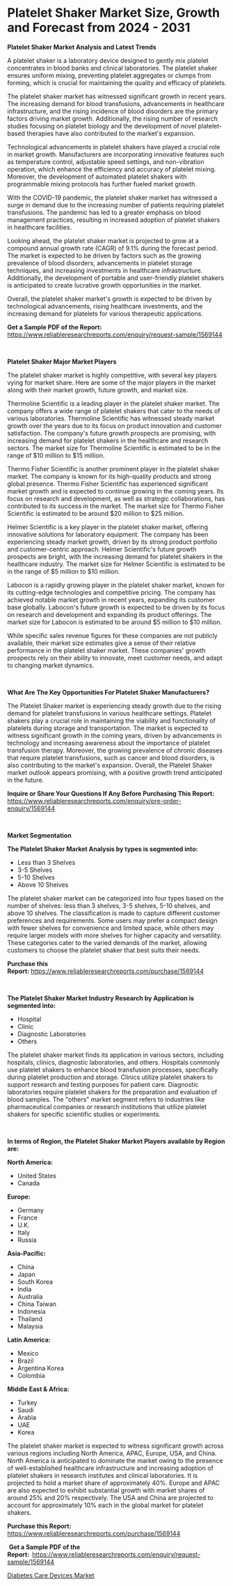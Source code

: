 <p><h1>Platelet Shaker Market Size, Growth and Forecast from 2024 - 2031</h1></p><p><strong>Platelet Shaker Market Analysis and Latest Trends</strong></p>
<p><p>A platelet shaker is a laboratory device designed to gently mix platelet concentrates in blood banks and clinical laboratories. The platelet shaker ensures uniform mixing, preventing platelet aggregates or clumps from forming, which is crucial for maintaining the quality and efficacy of platelets.</p><p>The platelet shaker market has witnessed significant growth in recent years. The increasing demand for blood transfusions, advancements in healthcare infrastructure, and the rising incidence of blood disorders are the primary factors driving market growth. Additionally, the rising number of research studies focusing on platelet biology and the development of novel platelet-based therapies have also contributed to the market's expansion.</p><p>Technological advancements in platelet shakers have played a crucial role in market growth. Manufacturers are incorporating innovative features such as temperature control, adjustable speed settings, and non-vibration operation, which enhance the efficiency and accuracy of platelet mixing. Moreover, the development of automated platelet shakers with programmable mixing protocols has further fueled market growth.</p><p>With the COVID-19 pandemic, the platelet shaker market has witnessed a surge in demand due to the increasing number of patients requiring platelet transfusions. The pandemic has led to a greater emphasis on blood management practices, resulting in increased adoption of platelet shakers in healthcare facilities.</p><p>Looking ahead, the platelet shaker market is projected to grow at a compound annual growth rate (CAGR) of 9.1% during the forecast period. The market is expected to be driven by factors such as the growing prevalence of blood disorders, advancements in platelet storage techniques, and increasing investments in healthcare infrastructure. Additionally, the development of portable and user-friendly platelet shakers is anticipated to create lucrative growth opportunities in the market.</p><p>Overall, the platelet shaker market's growth is expected to be driven by technological advancements, rising healthcare investments, and the increasing demand for platelets for various therapeutic applications.</p></p>
<p><strong>Get a Sample PDF of the Report:&nbsp;</strong> <a href="https://www.reliableresearchreports.com/enquiry/request-sample/1569144">https://www.reliableresearchreports.com/enquiry/request-sample/1569144</a></p>
<p>&nbsp;</p>
<p><strong>Platelet Shaker Major Market Players</strong></p>
<p><p>The platelet shaker market is highly competitive, with several key players vying for market share. Here are some of the major players in the market along with their market growth, future growth, and market size.</p><p>Thermoline Scientific is a leading player in the platelet shaker market. The company offers a wide range of platelet shakers that cater to the needs of various laboratories. Thermoline Scientific has witnessed steady market growth over the years due to its focus on product innovation and customer satisfaction. The company's future growth prospects are promising, with increasing demand for platelet shakers in the healthcare and research sectors. The market size for Thermoline Scientific is estimated to be in the range of $10 million to $15 million.</p><p>Thermo Fisher Scientific is another prominent player in the platelet shaker market. The company is known for its high-quality products and strong global presence. Thermo Fisher Scientific has experienced significant market growth and is expected to continue growing in the coming years. Its focus on research and development, as well as strategic collaborations, has contributed to its success in the market. The market size for Thermo Fisher Scientific is estimated to be around $20 million to $25 million.</p><p>Helmer Scientific is a key player in the platelet shaker market, offering innovative solutions for laboratory equipment. The company has been experiencing steady market growth, driven by its strong product portfolio and customer-centric approach. Helmer Scientific's future growth prospects are bright, with the increasing demand for platelet shakers in the healthcare industry. The market size for Helmer Scientific is estimated to be in the range of $5 million to $10 million.</p><p>Labocon is a rapidly growing player in the platelet shaker market, known for its cutting-edge technologies and competitive pricing. The company has achieved notable market growth in recent years, expanding its customer base globally. Labocon's future growth is expected to be driven by its focus on research and development and expanding its product offerings. The market size for Labocon is estimated to be around $5 million to $10 million.</p><p>While specific sales revenue figures for these companies are not publicly available, their market size estimates give a sense of their relative performance in the platelet shaker market. These companies' growth prospects rely on their ability to innovate, meet customer needs, and adapt to changing market dynamics.</p></p>
<p>&nbsp;</p>
<p><strong>What Are The Key Opportunities For Platelet Shaker Manufacturers?</strong></p>
<p><p>The Platelet Shaker market is experiencing steady growth due to the rising demand for platelet transfusions in various healthcare settings. Platelet shakers play a crucial role in maintaining the viability and functionality of platelets during storage and transportation. The market is expected to witness significant growth in the coming years, driven by advancements in technology and increasing awareness about the importance of platelet transfusion therapy. Moreover, the growing prevalence of chronic diseases that require platelet transfusions, such as cancer and blood disorders, is also contributing to the market's expansion. Overall, the Platelet Shaker market outlook appears promising, with a positive growth trend anticipated in the future.</p></p>
<p><strong>Inquire or Share Your Questions If Any Before Purchasing This Report:</strong> <a href="https://www.reliableresearchreports.com/enquiry/pre-order-enquiry/1569144">https://www.reliableresearchreports.com/enquiry/pre-order-enquiry/1569144</a></p>
<p>&nbsp;</p>
<p><strong>Market Segmentation</strong></p>
<p><strong>The Platelet Shaker Market Analysis by types is segmented into:</strong></p>
<p><ul><li>Less than 3 Shelves</li><li>3-5 Shelves</li><li>5-10 Shelves</li><li>Above 10 Shelves</li></ul></p>
<p><p>The platelet shaker market can be categorized into four types based on the number of shelves: less than 3 shelves, 3-5 shelves, 5-10 shelves, and above 10 shelves. The classification is made to capture different customer preferences and requirements. Some users may prefer a compact design with fewer shelves for convenience and limited space, while others may require larger models with more shelves for higher capacity and versatility. These categories cater to the varied demands of the market, allowing customers to choose the platelet shaker that best suits their needs.</p></p>
<p><strong>Purchase this Report:&nbsp;</strong><a href="https://www.reliableresearchreports.com/purchase/1569144">https://www.reliableresearchreports.com/purchase/1569144</a></p>
<p>&nbsp;</p>
<p><strong>The Platelet Shaker Market Industry Research by Application is segmented into:</strong></p>
<p><ul><li>Hospital</li><li>Clinic</li><li>Diagnostic Laboratories</li><li>Others</li></ul></p>
<p><p>The platelet shaker market finds its application in various sectors, including hospitals, clinics, diagnostic laboratories, and others. Hospitals commonly use platelet shakers to enhance blood transfusion processes, specifically during platelet production and storage. Clinics utilize platelet shakers to support research and testing purposes for patient care. Diagnostic laboratories require platelet shakers for the preparation and evaluation of blood samples. The "others" market segment refers to industries like pharmaceutical companies or research institutions that utilize platelet shakers for specific scientific studies or experiments.</p></p>
<p>&nbsp;</p>
<p><strong>In terms of Region, the Platelet Shaker Market Players available by Region are:</strong></p>
<p>
    <p> <strong> North America: </strong>
        <ul>
            <li>United States</li>
            <li>Canada</li>
        </ul>
        </p> 
    <p> <strong> Europe: </strong>
        <ul>
            <li>Germany</li>
            <li>France</li>
            <li>U.K.</li>
            <li>Italy</li>
            <li>Russia</li>
        </ul>
        </p> 
    <p> <strong> Asia-Pacific: </strong>
        <ul>
            <li>China</li>
            <li>Japan</li>
            <li>South Korea</li>
            <li>India</li>
            <li>Australia</li>
            <li>China Taiwan</li>
            <li>Indonesia</li>
            <li>Thailand</li>
            <li>Malaysia</li>
        </ul>
        </p> 
    <p> <strong> Latin America: </strong>
        <ul>
            <li>Mexico</li>
            <li>Brazil</li>
            <li>Argentina Korea</li>
            <li>Colombia</li>
        </ul>
        </p> 
    <p> <strong> Middle East & Africa: </strong>
        <ul>
            <li>Turkey</li>
            <li>Saudi</li>
            <li>Arabia</li>
            <li>UAE</li>
            <li>Korea</li>
        </ul>
    </p>
    </p>
<p><p>The platelet shaker market is expected to witness significant growth across various regions including North America, APAC, Europe, USA, and China. North America is anticipated to dominate the market owing to the presence of well-established healthcare infrastructure and increasing adoption of platelet shakers in research institutes and clinical laboratories. It is projected to hold a market share of approximately 40%. Europe and APAC are also expected to exhibit substantial growth with market shares of around 25% and 20% respectively. The USA and China are projected to account for approximately 10% each in the global market for platelet shakers.</p></p>
<p><strong>Purchase this Report: </strong><a href="https://www.reliableresearchreports.com/purchase/1569144">https://www.reliableresearchreports.com/purchase/1569144</a></p>
<p>&nbsp;<strong>Get a Sample PDF of the Report:&nbsp;&nbsp;</strong><a href="https://www.reliableresearchreports.com/enquiry/request-sample/1569144">https://www.reliableresearchreports.com/enquiry/request-sample/1569144</a></p>
<p><strong></strong></p>
<p><p><a href="https://github.com/CliffMedina6/Market-Research-Report-List-3/blob/main/diabetes-care-devices-market.md">Diabetes Care Devices Market</a></p></p>